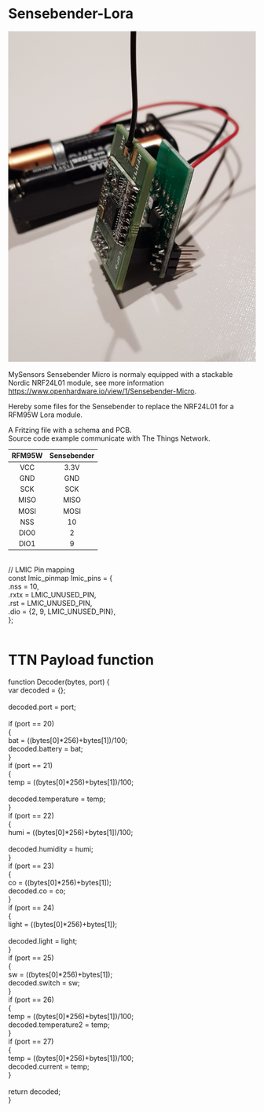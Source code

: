 # Sensebender-Lora

<picture>
  <img src="https://raw.githubusercontent.com/bvdbrule/Sensebender-Lora/master/Sensebender%2BRFM95.jpg" alt="Flowers" style="width:auto;">
</picture>

MySensors Sensebender Micro is normaly equipped with a stackable Nordic NRF24L01 module, see more information https://www.openhardware.io/view/1/Sensebender-Micro.


Hereby some files for the Sensebender to replace the NRF24L01 for a RFM95W Lora module.

A Fritzing file with a schema and PCB.<br>
Source code example communicate with The Things Network.<br>


<table>
<thead>
<tr>
<th align="center">RFM95W</th>
<th align="center">Sensebender</th>
</tr>
</thead>
<tbody>
<tr>
<td align="center">VCC</td>
<td align="center">3.3V</td>
</tr>
<tr>
<td align="center">GND</td>
<td align="center">GND</td>
</tr>
<tr>
<td align="center">SCK</td>
<td align="center">SCK</td>
</tr>
<tr>
<td align="center">MISO</td>
<td align="center">MISO</td>
</tr>
<tr>
<td align="center">MOSI</td>
<td align="center">MOSI</td>
</tr>
<tr>
<td align="center">NSS</td>
<td align="center">10</td>
</tr>
<tr>
<td align="center">DIO0</td>
<td align="center">2</td>
</tr>
<tr>
<td align="center">DIO1</td>
<td align="center">9</td>
</tr></tbody></table>
<br>
// LMIC Pin mapping<br>
const lmic_pinmap lmic_pins = {<br>
    .nss = 10,<br>
    .rxtx = LMIC_UNUSED_PIN,<br>
    .rst = LMIC_UNUSED_PIN,<br>
    .dio = {2, 9, LMIC_UNUSED_PIN},<br>
};<br>
<br>


# TTN Payload function

function Decoder(bytes, port) {<br>
  var decoded = {};<br>
<br>
  decoded.port = port;<br>
<br>
  if (port == 20)<br>
  {<br>
    bat = ((bytes[0]*256)+bytes[1])/100;<br> 
    decoded.battery = bat;<br>
  }<br>
  if (port == 21)<br>
  {<br>
    temp = ((bytes[0]*256)+bytes[1])/100;<br>  
    decoded.temperature = temp;<br>
  }<br>
  if (port == 22)<br>
  {<br>
    humi = ((bytes[0]*256)+bytes[1])/100;<br>  
    decoded.humidity = humi;<br>
  }<br>
  if (port == 23)<br>
  {<br>
    co = ((bytes[0]*256)+bytes[1]); <br> 
    decoded.co = co;    <br>
  }<br>
  if (port == 24)<br>
  {<br>
    light = ((bytes[0]*256)+bytes[1]);<br>  
    decoded.light = light;    <br>
  }<br>
  if (port == 25)<br>
  {<br>
    sw = ((bytes[0]*256)+bytes[1]);  <br>
    decoded.switch = sw;    <br>
  }  <br>
  if (port == 26)<br>
  {<br>
    temp = ((bytes[0]*256)+bytes[1])/100;  <br>
    decoded.temperature2 = temp;<br>
  }<br>
    if (port == 27)<br>
  {<br>
    temp = ((bytes[0]*256)+bytes[1])/100;  <br>
    decoded.current = temp;<br>
  }<br>
<br>
  return decoded;<br>
}<br>


